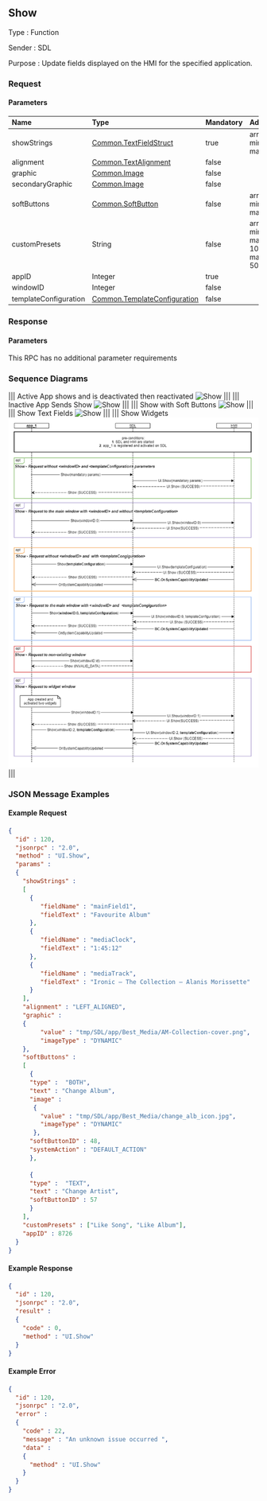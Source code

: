 ## Show

Type
: Function

Sender
: SDL

Purpose
: Update fields displayed on the HMI for the specified application.

### Request

#### Parameters

|Name|Type|Mandatory|Additional|
|:---|:---|:--------|:---------|
|showStrings|[Common.TextFieldStruct](../../common/structs/#textfieldstruct)|true|array: true<br>minsize: 0<br>maxsize: 8|
|alignment|[Common.TextAlignment](../../common/enums/#textalignment)|false||
|graphic|[Common.Image](../../common/structs/#image)|false||
|secondaryGraphic|[Common.Image](../../common/structs/#image)|false||
|softButtons|[Common.SoftButton](../../common/structs/#softbutton)|false|array: true<br>minsize: 0<br>maxsize: 8|
|customPresets|String|false|array: true<br>minsize: 0<br>maxsize: 10<br>maxlength: 500|
|appID|Integer|true||
|windowID|Integer|false||
|templateConfiguration|[Common.TemplateConfiguration](../../common/structs/#templateconfiguration)|false||

### Response

#### Parameters

This RPC has no additional parameter requirements

### Sequence Diagrams
|||
Active App shows and is deactivated then reactivated
![Show](./assets/ShowAppReactivated.png)
|||
|||
Inactive App Sends Show
![Show](./assets/ShowAppInactive.png)
|||
|||
Show with Soft Buttons
![Show](./assets/ShowSoftButtons.png)
|||
|||
Show Text Fields
![Show](./assets/ShowTextFields.png)
|||
|||
Show Widgets
![Show](./assets/ShowWidgets.png)
|||

### JSON Message Examples

#### Example Request

```json
{
  "id" : 120,
  "jsonrpc" : "2.0",
  "method" : "UI.Show",
  "params" :
  {
    "showStrings" :
    [
      {
         "fieldName" : "mainField1",
         "fieldText" : "Favourite Album"
      },
      {
         "fieldName" : "mediaClock",
         "fieldText" : "1:45:12"
      },
      {
         "fieldName" : "mediaTrack",
         "fieldText" : "Ironic – The Collection – Alanis Morissette"
      }
    ],
    "alignment" : "LEFT_ALIGNED",
    "graphic" :
    {
         "value" : "tmp/SDL/app/Best_Media/AM-Collection-cover.png",
         "imageType" : "DYNAMIC"
    },
    "softButtons" :
    [
      {
      "type" :  "BOTH",
      "text" : "Change Album",
      "image" :
       {
         "value" : "tmp/SDL/app/Best_Media/change_alb_icon.jpg",
         "imageType" : "DYNAMIC"
       },
      "softButtonID" : 48,
      "systemAction" : "DEFAULT_ACTION"
      },

      {
      "type" :  "TEXT",
      "text" : "Change Artist",
      "softButtonID" : 57
      }
    ],
    "customPresets" : ["Like Song", "Like Album"],
    "appID" : 8726
  }
}
```

#### Example Response

```json
{
  "id" : 120,
  "jsonrpc" : "2.0",
  "result" :
  {
    "code" : 0,
    "method" : "UI.Show"
  }
}
```

#### Example Error

```json
{
  "id" : 120,
  "jsonrpc" : "2.0",
  "error" :
  {
    "code" : 22,
    "message" : "An unknown issue occurred ",
    "data" :
    {
      "method" : "UI.Show"
    }
  }
}
```
